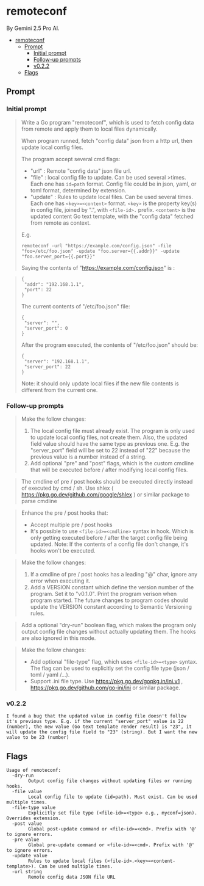 # remoteconf

By Gemini 2.5 Pro AI.

- [remoteconf](#remoteconf)
  - [Prompt](#prompt)
    - [Initial prompt](#initial-prompt)
    - [Follow-up prompts](#follow-up-prompts)
    - [v0.2.2](#v022)
  - [Flags](#flags)

## Prompt

### Initial prompt

> Write a Go program "remoteconf", which is used to fetch config data from remote and apply them to local files dynamically.
>
> When program runned, fetch "config data" json from a http url, then update local config files.
>
> The program accept several cmd flags:
>
> - "url" : Remote "config data" json file url.
> - "file" : local config file to update. Can be used several >times. Each one has `id=path` format. Config file could be in json, yaml, or toml format, determined by extension.
> - "update" : Rules to update local files. Can be used several times. Each one has `<key>=<content>` format. `<key>` is the property key(s) in config file, joined by ".", with `<file-id>.` prefix. `<content>` is the updated content Go text template, with the "config data" fetched from remote as context.
>
> E.g.
>
> ```
> remoteconf -url "https://example.com/config.json" -file "foo=/etc/foo.json" -update "foo.server={{.addr}}" -update "foo.server_port={{.port}}"
> ```
>
> Saying the contents of "https://example.com/config.json" is :

> ```
> {
>  "addr": "192.168.1.1",
>  "port": 22
> }
> ```
>
> The current contents of "/etc/foo.json" file:
>
> ```
> {
>  "server": "",
>  "server_port": 0
> }
> ```
>
> After the program executed, the contents of "/etc/foo.json" should be:
>
> ```
> {
>  "server": "192.168.1.1",
>  "server_port": 22
> }
> ```
>
> Note: it should only update local files if the new file contents is different from the current one.

### Follow-up prompts

> Make the follow changes:
>
> 1.  The local config file must already exist. The program is only used to update local config files, not create them. Also, the updated field value should have the same type as previous one. E.g. the "server_port" field will be set to 22 instead of "22" because the previous value is a number instead of a string.
> 2.  Add optional "pre" and "post" flags, which is the custom cmdline that will be executed before / after modifying local config files.

> The cmdline of pre / post hooks should be executed directly instead of executed by cmd / sh. Use shlex ( https://pkg.go.dev/github.com/google/shlex ) or similar package to parse cmdline

> Enhance the pre / post hooks that:
>
> - Accept multiple pre / post hooks
> - It's possible to use `<file-id>=<cmdline>` syntax in hook. Which is only getting executed before / after the target config file being updated. Note: If the contents of a config file don't change, it's hooks won't be executed.

> Make the follow changes:
>
> 1.  If a cmdline of pre / post hooks has a leading "@" char, ignore any error when executing it.
> 2.  Add a VERSION constant which define the version number of the program. Set it to "v0.1.0". Print the program verison when program started. The future changes to program codes should update the VERSION constant according to Semantic Versioning rules.

> Add a optional "dry-run" boolean flag, which makes the program only output config file changes without actually updating them. The hooks are also ignored in this mode.

> Make the follow changes:
>
> - Add optional "file-type" flag, which uses `<file-id>=<type>` syntax. The flag can be used to explicitly set the config file type (json / toml / yaml /...).
> - Support .ini file type. Use https://pkg.go.dev/gopkg.in/ini.v1 , https://pkg.go.dev/github.com/go-ini/ini or similar package.

### v0.2.2

```
I found a bug that the updated value in config file doesn't follow it's previous type. E.g. if the current "server_port" value is 22 (number), the new value (Go text template render result) is "23", it will update the config file field to "23" (string). But I want the new value to be 23 (number)
```

## Flags

```
Usage of remoteconf:
  -dry-run
        Output config file changes without updating files or running hooks.
  -file value
        Local config file to update (id=path). Must exist. Can be used multiple times.
  -file-type value
        Explicitly set file type (<file-id>=<type> e.g., myconf=json). Overrides extension.
  -post value
        Global post-update command or <file-id>=<cmd>. Prefix with '@' to ignore errors.
  -pre value
        Global pre-update command or <file-id>=<cmd>. Prefix with '@' to ignore errors.
  -update value
        Rules to update local files (<file-id>.<key>=<content-template>). Can be used multiple times.
  -url string
        Remote config data JSON file URL
```
